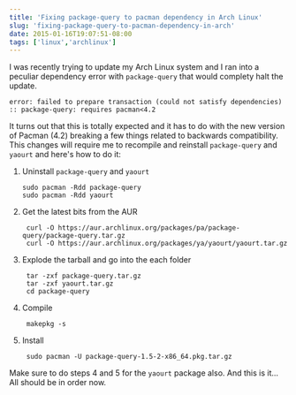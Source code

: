 ```yaml
---
title: 'Fixing package-query to pacman dependency in Arch Linux'
slug: 'fixing-package-query-to-pacman-dependency-in-arch'
date: 2015-01-16T19:07:51-08:00
tags: ['linux','archlinux']
---
```


I was recently trying to update my Arch Linux system and I ran into a peculiar
dependency error with `package-query` that would complety halt the update.

    error: failed to prepare transaction (could not satisfy dependencies)
    :: package-query: requires pacman<4.2

It turns out that this is totally expected and it has to do with the new version
of Pacman (4.2) breaking a few things related to backwards compatibility. This
changes will require me to recompile and reinstall `package-query` and `yaourt`
and here's how to do it:

1.  Uninstall `package-query` and `yaourt`

        sudo pacman -Rdd package-query
        sudo pacman -Rdd yaourt

2. Get the latest bits from the AUR

        curl -O https://aur.archlinux.org/packages/pa/package-query/package-query.tar.gz
        curl -O https://aur.archlinux.org/packages/ya/yaourt/yaourt.tar.gz

3. Explode the tarball and go into the each folder

        tar -zxf package-query.tar.gz
        tar -zxf yaourt.tar.gz
        cd package-query

4. Compile

        makepkg -s

5. Install

        sudo pacman -U package-query-1.5-2-x86_64.pkg.tar.gz

Make sure to do steps 4 and 5 for the `yaourt` package also. And this is
it... All should be in order now.
